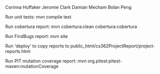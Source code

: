 Corinna Huffaker
Jeromie Clark
Damian Mecham
Bolan Peng


Run unit tests:
   mvn compile test

Run cobertura report:
   mvn cobertura:clean cobertura:cobertura

Run FindBugs report:
   mvn site

Run 'deploy' to copy reports to public_html/cs362ProjectReport/project-reports.html
 
Run PIT mutation coverage report:
  mvn org.pitest:pitest-maven:mutationCoverage

